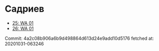 # Садриев
- [25: WA 01](25.md)
- [26: WA 01](26.md)

Commit: 4a2c08b906a6b9d498864d613d24e9add10d5176
 fetched at: 20201031-063246
